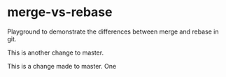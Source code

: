 # merge-vs-rebase

Playground to demonstrate the differences between merge and rebase in git.

This is another change to master.

This is a change made to master.
One
